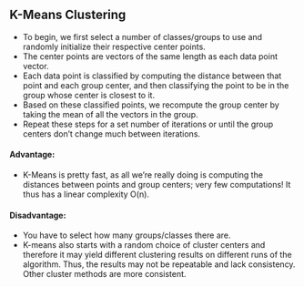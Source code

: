 ## K-Means Clustering

- To begin, we first select a number of classes/groups to use and randomly initialize their respective center points. 
- The center points are vectors of the same length as each data point vector.
- Each data point is classified by computing the distance between that point and each group center, and then classifying the point to be in the group whose center is closest to it.
- Based on these classified points, we recompute the group center by taking the mean of all the vectors in the group.
- Repeat these steps for a set number of iterations or until the group centers don’t change much between iterations.

#### Advantage:
- K-Means is pretty fast, as all we’re really doing is computing the distances between points and group centers; very few computations! It thus has a linear complexity O(n).

#### Disadvantage:
- You have to select how many groups/classes there are. 
- K-means also starts with a random choice of cluster centers and therefore it may yield different clustering results on different runs of the algorithm. Thus, the results may not be repeatable and lack consistency. Other cluster methods are more consistent.
